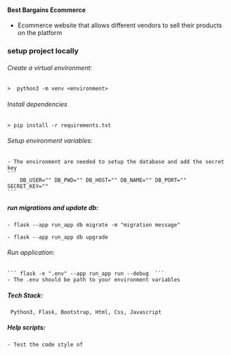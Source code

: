 #### Best Bargains Ecommerce

- Ecommerce website that allows different vendors to sell their products on the platform


### setup project locally

###### Create a virtual environment:
    >  python3 -m venv <environment>

###### Install dependencies
    > pip install -r requirements.txt

###### Setup environment variables:

    - The environment are needed to setup the database and add the secret key
    ```
        DB_USER="" DB_PWD="" DB_HOST="" DB_NAME="" DB_PORT="" SECRET_KEY=""
    ```

##### run migrations and update db:

    - flask --app run_app db migrate -m "migration message"

    - flask --app run_app db upgrade

###### Run application:

    ``` flask -e ".env" --app run_app run --debug  ```
    - The .env should be path to your environment variables

##### Tech Stack:

``` Python3, Flask, Bootstrap, Html, Css, Javascript``` 

##### Help scripts:

    - Test the code style of 
